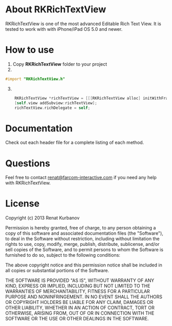 # About RKRichTextView
RKRichTextView is one of the most advanced Editable Rich Text View.
It is tested to work with with iPhone/iPad OS 5.0 and newer.

# How to use
1. Copy <strong>RKRichTextView</strong> folder to your project
2. 
``` objective-c
#import "RKRichTextView.h"
```
3. 
``` objective-c
	RKRichTextView *richTextView = [[[RKRichTextView alloc] initWithFrame:CGRectMake(20, 100, self.view.frame.size.width-40, 200)] autorelease];
	[self.view addSubview:richTextView];
	richTextView.richDelegate = self;
```
# Documentation
Check out each header file for a complete listing of each method.

# Questions
Feel free to contact renat@farcom-interactive.com if you need any help with RKRichTextView.

# License
Copyright (c) 2013 Renat Kurbanov

Permission is hereby granted, free of charge, to any person obtaining a copy
of this software and associated documentation files (the "Software"), to deal
in the Software without restriction, including without limitation the rights
to use, copy, modify, merge, publish, distribute, sublicense, and/or sell
copies of the Software, and to permit persons to whom the Software is
furnished to do so, subject to the following conditions:

The above copyright notice and this permission notice shall be included in
all copies or substantial portions of the Software.

THE SOFTWARE IS PROVIDED "AS IS", WITHOUT WARRANTY OF ANY KIND, EXPRESS OR
IMPLIED, INCLUDING BUT NOT LIMITED TO THE WARRANTIES OF MERCHANTABILITY,
FITNESS FOR A PARTICULAR PURPOSE AND NONINFRINGEMENT. IN NO EVENT SHALL THE
AUTHORS OR COPYRIGHT HOLDERS BE LIABLE FOR ANY CLAIM, DAMAGES OR OTHER
LIABILITY, WHETHER IN AN ACTION OF CONTRACT, TORT OR OTHERWISE, ARISING FROM,
OUT OF OR IN CONNECTION WITH THE SOFTWARE OR THE USE OR OTHER DEALINGS IN
THE SOFTWARE.
